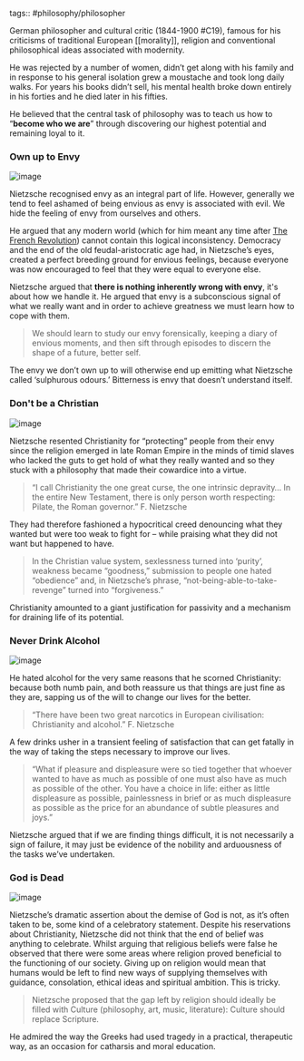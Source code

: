 tags:: #philosophy/philosopher

German philosopher and cultural critic (1844-1900 #C19), famous for his criticisms of traditional European [[morality]], religion and conventional philosophical ideas associated with modernity.

He was rejected by a number of women, didn’t get along with his family and in response to his general isolation grew a moustache and took long daily walks. For years his books didn’t sell, his mental health broke down entirely in his forties and he died later in his fifties.

He believed that the central task of philosophy was to teach us how to “**become who we are**” through discovering our highest potential and remaining loyal to it.

### Own up to Envy

![image](https://res.craft.do/user/full/a53d78c8-df29-00d1-e1cd-5b719dfac1f8/doc/685D8778-333E-4752-88FF-8BC61800BCA8/7AF7769C-047C-43DF-BA8A-BD1A2F0FDE40_2/Image.jpeg)

Nietzsche recognised envy as an integral part of life. However, generally we tend to feel ashamed of being envious as envy is associated with evil. We hide the feeling of envy from ourselves and others.

He argued that any modern world (which for him meant any time after [The French Revolution](craftdocs://open?blockId=08DB0A77-7E45-4639-B14C-291A39E870F0&spaceId=a53d78c8-df29-00d1-e1cd-5b719dfac1f8)) cannot contain this logical inconsistency. Democracy and the end of the old feudal-aristocratic age had, in Nietzsche’s eyes, created a perfect breeding ground for envious feelings, because everyone was now encouraged to feel that they were equal to everyone else.

Nietzsche argued that **there is nothing inherently wrong with envy**, it's about how we handle it. He argued that envy is a subconscious signal of what we really want and in order to achieve greatness we must learn how to cope with them.

> We should learn to study our envy forensically, keeping a diary of envious moments, and then sift through episodes to discern the shape of a future, better self.

The envy we don’t own up to will otherwise end up emitting what Nietzsche called ‘sulphurous odours.’ Bitterness is envy that doesn’t understand itself.

### Don't be a Christian

![image](https://res.craft.do/user/full/a53d78c8-df29-00d1-e1cd-5b719dfac1f8/doc/685D8778-333E-4752-88FF-8BC61800BCA8/FDFE75CC-0564-4915-AA5C-8357F50C3853_2/Image.jpeg)

Nietzsche resented Christianity for “protecting” people from their envy since the religion emerged in late Roman Empire in the minds of timid slaves who lacked the guts to get hold of what they really wanted and so they stuck with a philosophy that made their cowardice into a virtue.

> “I call Christianity the one great curse, the one intrinsic depravity… In the entire New Testament, there is only person worth respecting: Pilate, the Roman governor.” F. Nietzsche

They had therefore fashioned a hypocritical creed denouncing what they wanted but were too weak to fight for – while praising what they did not want but happened to have.

> In the Christian value system, sexlessness turned into ‘purity’, weakness became “goodness,” submission to people one hated “obedience” and, in Nietzsche’s phrase, “not-being-able-to-take-revenge” turned into “forgiveness.”

Christianity amounted to a giant justification for passivity and a mechanism for draining life of its potential.

### Never Drink Alcohol

![image](https://res.craft.do/user/full/a53d78c8-df29-00d1-e1cd-5b719dfac1f8/doc/685D8778-333E-4752-88FF-8BC61800BCA8/7E0A926C-A984-435A-8D3D-60EA1AA98B89_2/Image.jpeg)

He hated alcohol for the very same reasons that he scorned Christianity: because both numb pain, and both reassure us that things are just fine as they are, sapping us of the will to change our lives for the better.

> “There have been two great narcotics in European civilisation: Christianity and alcohol.” F. Nietzsche

A few drinks usher in a transient feeling of satisfaction that can get fatally in the way of taking the steps necessary to improve our lives.

> “What if pleasure and displeasure were so tied together that whoever wanted to have as much as possible of one must also have as much as possible of the other. You have a choice in life: either as little displeasure as possible, painlessness in brief or as much displeasure as possible as the price for an abundance of subtle pleasures and joys.”

Nietzsche argued that if we are finding things difficult, it is not necessarily a sign of failure, it may just be evidence of the nobility and arduousness of the tasks we’ve undertaken.

### God is Dead

![image](https://res.craft.do/user/full/a53d78c8-df29-00d1-e1cd-5b719dfac1f8/doc/685D8778-333E-4752-88FF-8BC61800BCA8/B989ED43-A21F-41A4-B952-8BD140C3B3DA_2/Image.jpeg)

Nietzsche’s dramatic assertion about the demise of God is not, as it’s often taken to be, some kind of a celebratory statement. Despite his reservations about Christianity, Nietzsche did not think that the end of belief was anything to celebrate.
Whilst arguing that religious beliefs were false he observed that there were some areas where religion proved beneficial to the functioning of our society.
Giving up on religion would mean that humans would be left to find new ways of supplying themselves with guidance, consolation, ethical ideas and spiritual ambition. This is tricky.

> Nietzsche proposed that the gap left by religion should ideally be filled with Culture (philosophy, art, music, literature): Culture should replace Scripture.

He admired the way the Greeks had used tragedy in a practical, therapeutic way, as an occasion for catharsis and moral education.
